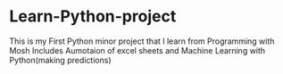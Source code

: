 # Learn-Python-project
This is my First Python minor project that I learn from Programming with Mosh
Includes Aumotaion of excel sheets and Machine Learning with Python(making predictions)
